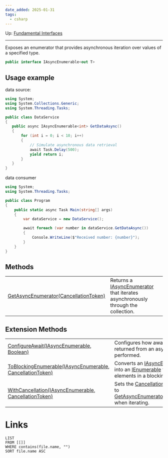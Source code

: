 ```yaml
---
date_added: 2025-01-31
tags:
  - csharp
---
```

Up: [Fundamental Interfaces](Fundamental%20Interfaces.md)
___
 Exposes an enumerator that provides asynchronous iteration over values of a specified type.
  ```csharp
 public interface IAsyncEnumerable<out T>
 ```

## Usage example

data source:
 ```csharp
 using System;
using System.Collections.Generic;
using System.Threading.Tasks;

public class DataService
{
    public async IAsyncEnumerable<int> GetDataAsync()
    {
        for (int i = 0; i < 10; i++)
        {
            // Simulate asynchronous data retrieval
            await Task.Delay(500);
            yield return i;
        }
    }
}
 ```
data consumer
```cs
using System;
using System.Threading.Tasks;

public class Program
{
    public static async Task Main(string[] args)
    {
        var dataService = new DataService();

        await foreach (var number in dataService.GetDataAsync())
        {
            Console.WriteLine($"Received number: {number}");
        }
    }
}
```
## Methods

|                                                                                                                                                                                                                                                                          |                                                                                                        |
| ------------------------------------------------------------------------------------------------------------------------------------------------------------------------------------------------------------------------------------------------------------------------ | ------------------------------------------------------------------------------------------------------ |
| [GetAsyncEnumerator(CancellationToken)](https://learn.microsoft.com/en-us/dotnet/api/system.collections.generic.iasyncenumerable-1.getasyncenumerator?view=net-9.0#system-collections-generic-iasyncenumerable-1-getasyncenumerator(system-threading-cancellationtoken)) | Returns a [IAsyncEnumerator](IAsyncEnumerator.md) that iterates asynchronously through the collection. |

## Extension Methods

|                                                                                                                                                                                                                                                                                                                                                                          |                                                                                                                                                                                                                                                                                                                                                               |
| ------------------------------------------------------------------------------------------------------------------------------------------------------------------------------------------------------------------------------------------------------------------------------------------------------------------------------------------------------------------------ | ------------------------------------------------------------------------------------------------------------------------------------------------------------------------------------------------------------------------------------------------------------------------------------------------------------------------------------------------------------- |
| [ConfigureAwait<T>(IAsyncEnumerable<T>, Boolean)](https://learn.microsoft.com/en-us/dotnet/api/system.threading.tasks.taskasyncenumerableextensions.configureawait?view=net-9.0#system-threading-tasks-taskasyncenumerableextensions-configureawait-1(system-collections-generic-iasyncenumerable((-0))-system-boolean))                                                 | Configures how awaits on the tasks returned from an async iteration will be performed.                                                                                                                                                                                                                                                                        |
| [ToBlockingEnumerable<T>(IAsyncEnumerable<T>, CancellationToken)](https://learn.microsoft.com/en-us/dotnet/api/system.threading.tasks.taskasyncenumerableextensions.toblockingenumerable?view=net-9.0#system-threading-tasks-taskasyncenumerableextensions-toblockingenumerable-1(system-collections-generic-iasyncenumerable((-0))-system-threading-cancellationtoken)) | Converts an [IAsyncEnumerable<T>](https://learn.microsoft.com/en-us/dotnet/api/system.collections.generic.iasyncenumerable-1?view=net-9.0) instance into an [IEnumerable](IEnumerable.md) that enumerates elements in a blocking manner.                                                                                                                      |
| [WithCancellation<T>(IAsyncEnumerable<T>, CancellationToken)](https://learn.microsoft.com/en-us/dotnet/api/system.threading.tasks.taskasyncenumerableextensions.withcancellation?view=net-9.0#system-threading-tasks-taskasyncenumerableextensions-withcancellation-1(system-collections-generic-iasyncenumerable((-0))-system-threading-cancellationtoken))             | Sets the [Cancellation Token](Cancellation%20Token.md) to be passed to [GetAsyncEnumerator(CancellationToken)](https://learn.microsoft.com/en-us/dotnet/api/system.collections.generic.iasyncenumerable-1.getasyncenumerator?view=net-9.0#system-collections-generic-iasyncenumerable-1-getasyncenumerator(system-threading-cancellationtoken)) when iterating. |
# Links
```dataview
LIST
FROM [[]]
WHERE contains(file.name, "")
SORT file.name ASC
```
